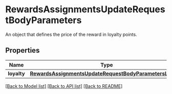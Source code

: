 # RewardsAssignmentsUpdateRequestBodyParameters

An object that defines the price of the reward in loyalty points.

## Properties
Name | Type | Description | Notes
------------ | ------------- | ------------- | -------------
**loyalty** | [**RewardsAssignmentsUpdateRequestBodyParametersLoyalty**](RewardsAssignmentsUpdateRequestBodyParametersLoyalty.md) |  | [optional] 

[[Back to Model list]](../README.md#documentation-for-models) [[Back to API list]](../README.md#documentation-for-api-endpoints) [[Back to README]](../README.md)


